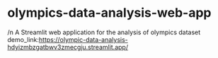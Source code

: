 # olympics-data-analysis-web-app
/n A Streamlit web application for the analysis of olympics dataset
demo_link:https://olympic-data-analysis-hdyizmbzgatbwv3zmecgju.streamlit.app/
